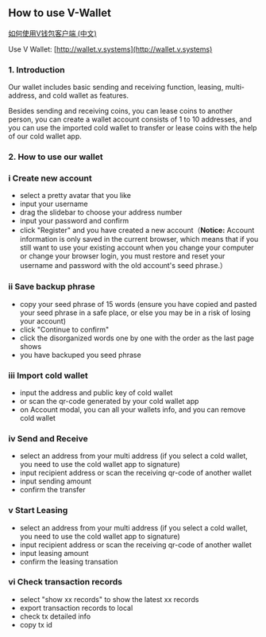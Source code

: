 
How to use V-Wallet
---
[如何使用V钱包客户端 (中文)](https://vsys.readthedocs.io/en/latest/walletcn.html)

Use V Wallet: [http://wallet.v.systems](http://wallet.v.systems)

### 1. Introduction

Our wallet includes basic sending and receiving function, leasing, multi-address, and cold wallet as features.

Besides sending and receiving coins, you can lease coins to another person, you can create a wallet account consists of 1 to 10 addresses, and you can use the imported cold wallet to transfer or lease coins with the help of our cold wallet app.

### 2. How to use our wallet


### i Create new account

* select a pretty avatar that you like
* input your username 
* drag  the slidebar to choose your address number
* input your password and confirm
* click "Register" and you have created a new account（**Notice:** Account information is only saved in the current browser, which means that if you still want to use your existing account when you change your computer or change your browser login, you must restore and reset your username and password with the old account's seed phrase.）

### ii Save backup phrase

* copy your seed phrase of 15 words (ensure you have copied and pasted your seed phrase in a safe place, or else you may be in a risk of losing your account)
* click "Continue to confirm"
* click the disorganized words one by one with the order as the last page shows
* you have backuped you seed phrase

### iii Import cold wallet

* input the address and public key of cold wallet
* or scan the qr-code generated by your cold wallet app
* on Account modal, you can all your wallets info, and you can remove cold wallet

### iv Send and Receive

* select an address from your multi address (if you select a cold wallet, you need to use the cold wallet app to signature)
* input recipient address or scan the receiving qr-code of another wallet
* input sending amount
* confirm the transfer

### v Start Leasing

* select an address from your multi address (if you select a cold wallet, you need to use the cold wallet app to signature)
* input recipient address or scan the receiving qr-code of another wallet
* input leasing amount
* confirm the leasing transation 

### vi Check transaction records

* select "show xx records" to show the latest xx records
* export transaction records to local
* check tx detailed info
* copy tx id
